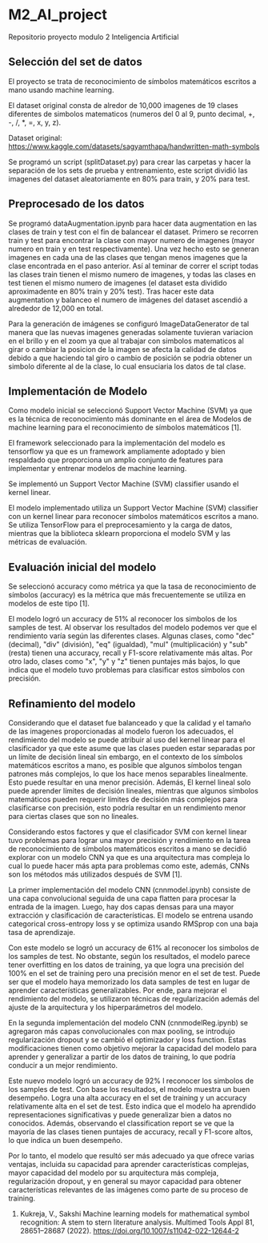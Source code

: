 # M2_AI_project
Repositorio proyecto modulo 2 Inteligencia Artificial


## Selección del set de datos 
El proyecto se trata de reconocimiento de símbolos matemáticos escritos a mano usando machine learning.

El dataset original consta de alredor de 10,000 imagenes de 19 clases diferentes de simbolos matematicos (numeros del 0 al 9, punto decimal, +, -, /, *, =, x, y, z). 

Dataset original: https://www.kaggle.com/datasets/sagyamthapa/handwritten-math-symbols

Se programó un script (splitDataset.py) para crear las carpetas y hacer la separación de los sets de prueba y entrenamiento, este script dividió las imagenes del dataset aleatoriamente en 80% para train, y 20% para test.

## Preprocesado de los datos
Se programó dataAugmentation.ipynb para hacer data augmentation en las clases de train y test con el fin de balancear el dataset.  Primero se recorren train y test para encontrar la clase con mayor numero de imagenes (mayor numero en train y en test respectivamente). Una vez hecho esto se generan imagenes en cada una de las clases que tengan menos imagenes que la clase encontrada en el paso anterior. Así al teminar de correr el script todas las clases  train tienen el mismo numero de imagenes, y todas las clases en test tienen el mismo numero de imagenes (el dataset esta dividido aproximadente en 80% train y 20% test).
Tras hacer este data augmentation y balanceo el numero de imágenes del dataset ascendió a alrededor de 12,000 en total.

Para la generación de imágenes se configuró ImageDataGenerator de tal manera que las nuevas imagenes generadas solamente tuvieran variacion en el brillo y en el zoom ya que al trabajar con simbolos matematicos al girar o cambiar la posicion de la imagen se afecta la calidad de datos debido a que haciendo tal giro o cambio de posición se podria obtener un simbolo diferente al de la clase, lo cual ensuciaria los datos de tal clase.

## Implementación de Modelo 
Como modelo inicial se seleccionó Support Vector Machine (SVM) ya que es la técnica de reconocimiento más dominante en el área de Modelos de machine learning para el reconocimiento de símbolos matemáticos [1]. 

El framework seleccionado para la implementación del modelo es tensorflow ya que es un framework ampliamente adoptado y bien respaldado que proporciona un amplio conjunto de features para implementar y entrenar modelos de machine learning.

Se implementó un Support Vector Machine (SVM) classifier usando el kernel linear.

El modelo implementado utiliza un Support Vector Machine (SVM) classifier con un kernel linear para reconocer símbolos matemáticos escritos a mano. Se utiliza TensorFlow para el preprocesamiento y la carga de datos, mientras que la biblioteca sklearn proporciona el modelo SVM y las métricas de evaluación.

## Evaluación inicial del modelo
Se seleccionó accuracy como métrica ya que la tasa de reconocimiento de símbolos (accuracy) es la métrica que más frecuentemente se utiliza en modelos de este tipo [1].

El modelo logró un accuracy de 51% al reconocer los simbolos de los samples de test.
Al observar los resultados del modelo podemos ver que el rendimiento varía según las diferentes clases. Algunas clases, como "dec" (decimal), "div" (división), "eq" (igualdad), "mul" (multiplicación) y "sub" (resta) tienen una accuracy, recall y F1-score relativamente más altas. Por otro lado, clases como "x", "y" y "z" tienen puntajes más bajos, lo que indica que el modelo tuvo problemas para clasificar estos símbolos con precisión.

## Refinamiento del modelo 
Considerando que el dataset fue balanceado y que la calidad y el tamaño de las imagenes proporcionadas al modelo fueron los adecuados, el rendimiento del modelo se puede atribuir al uso del kernel linear para el clasificador ya que este asume que las clases pueden estar separadas por un límite de decisión lineal sin embargo, en el contexto de los símbolos matemáticos escritos a mano, es posible que algunos símbolos tengan patrones más complejos, lo que los hace menos separables linealmente. Esto puede resultar en una menor precisión. Además, El kernel lineal solo puede aprender límites de decisión lineales, mientras que algunos símbolos matemáticos pueden requerir límites de decisión más complejos para clasificarse con precisión, esto podría resultar en un rendimiento menor para ciertas clases que son no lineales.

Considerando estos factores y que el clasificador SVM con kernel linear tuvo problemas para lograr una mayor precisión y rendimiento en la tarea de reconocimiento de símbolos matemáticos escritos a mano se decidió explorar con un modelo CNN ya que es una arquitectura mas compleja lo cual lo puede hacer más apta para problemas como este, además, CNNs son los métodos más utilizados después de SVM [1].

La primer implementación del modelo CNN (cnnmodel.ipynb) consiste de una capa convolucional seguida de una capa flatten para procesar la entrada de la imagen. Luego, hay dos capas densas para una mayor extracción y clasificación de características. El modelo se entrena usando categorical cross-entropy loss y se optimiza usando RMSprop con una baja tasa de aprendizaje.

Con este modelo se logró un accuracy de 61% al reconocer los simbolos de los samples de test.
No obstante, según los resultados, el modelo parece tener overfitting en los datos de training, ya que logra una precisión del 100% en el set de training pero una precisión menor en el set de test. Puede ser que el modelo haya memorizado los data samples de test en lugar de aprender características generalizables. 
Por ende, para mejorar el rendimiento del modelo, se utilizaron técnicas de regularización además del ajuste de la arquitectura y los hiperparámetros del modelo.

En la segunda implementación del modelo CNN (cnnmodelReg.ipynb) se agregaron más capas convolucionales con max pooling, se introdujo regularización dropout y se cambió el optimizador y loss function. Estas modificaciones tienen como objetivo mejorar la capacidad del modelo para aprender y generalizar a partir de los datos de training, lo que podría conducir a un mejor rendimiento.

Este nuevo modelo logró un accuracy de 92% l reconocer los simbolos de los samples de test.
Con base los resultados, el modelo muestra un buen desempeño. Logra una alta accuracy en el set de training y un accuracy relativamente alta en el set de test. Esto indica que el modelo ha aprendido representaciones significativas y puede generalizar bien a datos no conocidos. Además, observando el classification report se ve que la mayoría de las clases tienen puntajes de accuracy, recall y F1-score altos, lo que indica un buen desempeño. 

Por lo tanto, el modelo que resultó ser más adecuado ya que ofrece varias ventajas, incluida su capacidad para aprender características complejas,
mayor capacidad del modelo por su arquitectura más compleja, regularización dropout, y en general su mayor capacidad para obtener características relevantes de las imágenes como parte de su proceso de training.


1. Kukreja, V., Sakshi Machine learning models for mathematical symbol recognition: A stem to stern literature analysis. Multimed Tools Appl 81, 28651–28687 (2022). https://doi.org/10.1007/s11042-022-12644-2